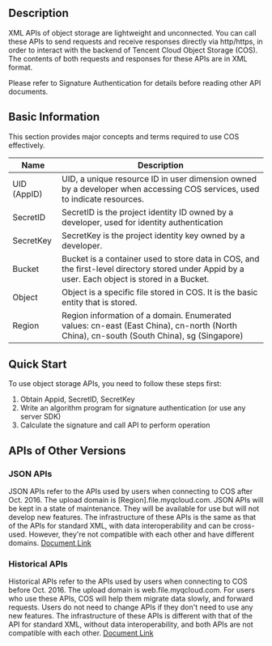 ## Description

XML APIs of object storage are lightweight and unconnected. You can call these APIs to send requests and receive responses directly via http/https, in order to interact with the backend of Tencent Cloud Object Storage (COS). The contents of both requests and responses for these APIs are in XML format.

Please refer to Signature Authentication for details before reading other API documents.

## Basic Information

This section provides major concepts and terms required to use COS effectively.

| Name          | Description                                       |
| ----------- | ---------------------------------------- |
| UID (AppID) | UID, a unique resource ID in user dimension owned by a developer when accessing COS services, used to indicate resources.        |
| SecretID    | SecretID is the project identity ID owned by a developer, used for identity authentication         |
| SecretKey   | SecretKey is the project identity key owned by a developer.                  |
| Bucket      | Bucket is a container used to store data in COS, and the first-level directory stored under Appid by a user. Each object is stored in a Bucket.  |
| Object      | Object is a specific file stored in COS. It is the basic entity that is stored.                |
| Region      | Region information of a domain. Enumerated values: cn-east (East China), cn-north (North China), cn-south (South China), sg (Singapore) |

## Quick Start

To use object storage APIs, you need to follow these steps first:

1. Obtain Appid, SecretID, SecretKey
2. Write an algorithm program for signature authentication (or use any server SDK)
3. Calculate the signature and call API to perform operation

## APIs of Other Versions

### JSON APIs

JSON APIs refer to the APIs used by users when connecting to COS after Oct. 2016. The upload domain is [Region].file.myqcloud.com. JSON APIs will be kept in a state of maintenance. They will be available for use but will not develop new features. The infrastructure of these APIs is the same as that of the APIs for standard XML, with data interoperability and can be cross-used. However, they're not compatible with each other and have different domains. [Document Link](/document/product/436/6053)

### Historical APIs

Historical APIs refer to the APIs used by users when connecting to COS before Oct. 2016. The upload domain is web.file.myqcloud.com. For users who use these APIs, COS will help them migrate data slowly, and forward requests. Users do not need to change APIs if they don't need to use any new features. The infrastructure of these APIs is different with that of the API for standard XML, without data interoperability, and both APIs are not compatible with each other. [Document Link](/document/product/430/6012)
